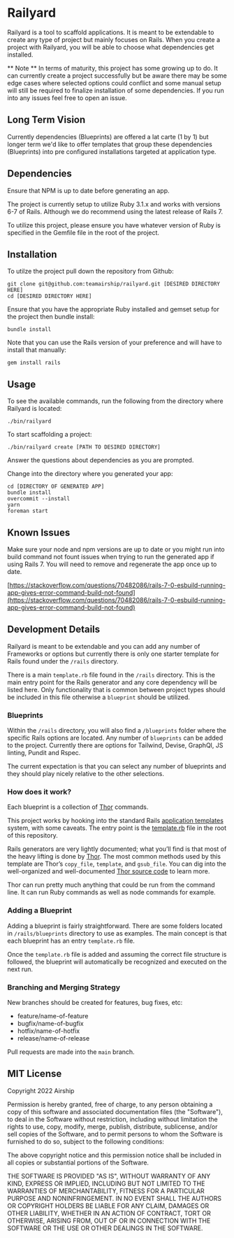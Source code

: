 # Railyard

Railyard is a tool to scaffold applications. It is meant to be extendable to create any type of project
but mainly focuses on Rails. When you create a project with Railyard, you will be able to choose what dependencies get installed.

** Note ** In terms of maturity, this project has some growing up to do. It can currently create a project successfully but be aware there may be some edge cases where selected options could conflict and some manual setup will still be required to finalize installation of some dependencies. If you run into any issues feel free to open an issue.

## Long Term Vision

Currently dependencies (Blueprints) are offered a lat carte (1 by 1) but longer term we'd like to offer templates that group these dependencies (Blueprints) into pre configured installations targeted at application type.

## Dependencies

Ensure that NPM is up to date before generating an app.

The project is currently setup to utilize Ruby 3.1.x and works with versions 6-7 of Rails. Although we do recommend using the latest release of Rails 7.

To utilize this project, please ensure you have whatever version of Ruby is specified in the Gemfile file in the root of the project.

## Installation

To utilze the project pull down the repository from Github:

```
git clone git@github.com:teamairship/railyard.git [DESIRED DIRECTORY HERE]
cd [DESIRED DIRECTORY HERE]
```

Ensure that you have the appropriate Ruby installed and gemset setup for the project then bundle install:

```
bundle install
```

Note that you can use the Rails version of your preference and will have to install that manually:

```
gem install rails
```

## Usage

To see the available commands, run the following from the directory where Railyard is located:

```
./bin/railyard
```

To start scaffolding a project:

```
./bin/railyard create [PATH TO DESIRED DIRECTORY]
```

Answer the questions about dependencies as you are prompted.


Change into the directory where you generated your app:

```
cd [DIRECTORY OF GENERATED APP]
bundle install
overcommit --install
yarn
foreman start
```

## Known Issues

Make sure your node and npm versions are up to date or you might run into build command not fount issues when trying to run the generated app if using Rails 7. You will need to remove and regenerate the app once up to date.

[https://stackoverflow.com/questions/70482086/rails-7-0-esbuild-running-app-gives-error-command-build-not-found](https://stackoverflow.com/questions/70482086/rails-7-0-esbuild-running-app-gives-error-command-build-not-found)

## Development Details

Railyard is meant to be extendable and you can add any number of Frameworks or options but currently there is only one starter template for Rails found under the `/rails` directory.

There is a main `template.rb` file found in the `/rails` directory. This is the main entry point for the Rails generator and any core dependency will be listed here. Only functionality that is common between project types should be included in this file otherwise a `blueprint` should be utilized.

### Blueprints

Within the `/rails` directory, you will also find a `/blueprints` folder where the specific Rails options are located. Any number of `blueprints` can be added to the project. Currently there are options for Tailwind, Devise, GraphQl, JS linting, Pundit and Rspec.

The current expectation is that you can select any number of blueprints and they should play nicely relative to the other selections.

### How does it work?

Each blueprint is a collection of [Thor][] commands.

This project works by hooking into the standard Rails [application templates][] system, with some caveats. The entry point is the [template.rb][] file in the root of this repository.

Rails generators are very lightly documented; what you’ll find is that most of the heavy lifting is done by [Thor][]. The most common methods used by this template are Thor’s `copy_file`, `template`, and `gsub_file`. You can dig into the well-organized and well-documented [Thor source code][thor] to learn more.

Thor can run pretty much anything that could be run from the command line. It can run Ruby commands as well as node commands for example.

### Adding a Blueprint

Adding a blueprint is fairly straightforward. There are some folders located in `/rails/blueprints` directory to use as examples. The main concept is that each blueprint has an entry `template.rb` file. 

Once the `template.rb` file is added and assuming the correct file structure is followed, the blueprint will automatically be recognized and executed on the next run.

### Branching and Merging Strategy

New branches should be created for features, bug fixes, etc:

- feature/name-of-feature
- bugfix/name-of-bugfix
- hotfix/name-of-hotfix
- release/name-of-release

Pull requests are made into the `main` branch.

## MIT License

Copyright 2022 Airship

Permission is hereby granted, free of charge, to any person obtaining a copy of this software and associated documentation files (the "Software"), to deal in the Software without restriction, including without limitation the rights to use, copy, modify, merge, publish, distribute, sublicense, and/or sell copies of the Software, and to permit persons to whom the Software is furnished to do so, subject to the following conditions:

The above copyright notice and this permission notice shall be included in all copies or substantial portions of the Software.

THE SOFTWARE IS PROVIDED "AS IS", WITHOUT WARRANTY OF ANY KIND, EXPRESS OR IMPLIED, INCLUDING BUT NOT LIMITED TO THE WARRANTIES OF MERCHANTABILITY, FITNESS FOR A PARTICULAR PURPOSE AND NONINFRINGEMENT. IN NO EVENT SHALL THE AUTHORS OR COPYRIGHT HOLDERS BE LIABLE FOR ANY CLAIM, DAMAGES OR OTHER LIABILITY, WHETHER IN AN ACTION OF CONTRACT, TORT OR OTHERWISE, ARISING FROM, OUT OF OR IN CONNECTION WITH THE SOFTWARE OR THE USE OR OTHER DEALINGS IN THE SOFTWARE.

[sidekiq]: http://sidekiq.org
[dotenv]: https://github.com/bkeepers/dotenv
[annotate]: https://github.com/ctran/annotate_models
[guard]: https://github.com/guard/guard
[rubocop]: https://github.com/bbatsov/rubocop
[brakeman]: https://github.com/presidentbeef/brakeman
[bundler-audit]: https://github.com/rubysec/bundler-audit
[application templates]: http://guides.rubyonrails.org/generators.html#application-templates
[template.rb]: template.rb
[thor]: https://github.com/erikhuda/thor
